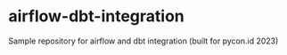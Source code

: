 # airflow-dbt-integration
Sample repository for airflow and dbt integration (built for pycon.id 2023)
